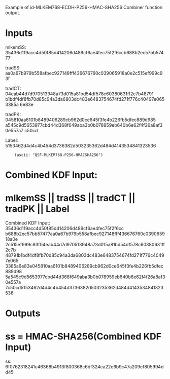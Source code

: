 Example of id-MLKEM768-ECDH-P256-HMAC-SHA256 Combiner function output.

# Inputs
mlkemSS:
35436d119acc4d50f85d414206d489cf6ae4fec75f2f6ccb688b2ec57bb57477

tradSS:
aa0a67b979b558afbec927148fff436676760c039065918a0e2c515ef999c93f

tradCT:  04eab44d7d970513948a73d015a81bd54df578c60380631ff2c7b48791
b1bdf4df8fb70d85c94a3da6803dc483e6483754674fd271f776c40497e0653385a
6e83e

tradPK:  045810aa6101b8489406289cb962d0ce645f3fe4b226fb5dfec889d985
a545c9d5653977cbd44d368f649aba3b0b078959eb640b6e62f4f26a8af30e557a7
c50cd

Label:  5153462d4d4c4b454d3736382d503235362d484d4143534841323536

        (ascii: "QSF-MLKEM768-P256-HMACSHA256")


# Combined KDF Input:
#  mlkemSS || tradSS || tradCT || tradPK || Label

Combined KDF Input: 35436d119acc4d50f85d414206d489cf6ae4fec75f2f6cc
b688b2ec57bb57477aa0a67b979b558afbec927148fff436676760c039065918a0e
2c515ef999c93f04eab44d7d970513948a73d015a81bd54df578c60380631ff2c7b
48791b1bdf4df8fb70d85c94a3da6803dc483e6483754674fd271f776c40497e065
3385a6e83e045810aa6101b8489406289cb962d0ce645f3fe4b226fb5dfec889d98
5a545c9d5653977cbd44d368f649aba3b0b078959eb640b6e62f4f26a8af30e557a
7c50cd5153462d4d4c4b454d3736382d503235362d484d4143534841323536


# Outputs
# ss = HMAC-SHA256(Combined KDF Input)

ss:
6f0762318241c46368b4913f800368c6df324ca22e6b9c47a209ef805994dd45
